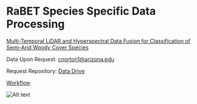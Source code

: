 # RaBET Species Specific Data Processing

[Multi-Temporal LiDAR and Hyperspectral Data Fusion for Classification of Semi-Arid Woody Cover Species](https://doi.org/10.3390/rs14122896) 

Data Upon Request:
cnorton1@arizona.edu

Request Repository:
[Data Drive](https://drive.google.com/drive/folders/1GH-YNfj9L6DLQEoDzcBDIeZO4oWICTFe?usp=sharing)

[Workflow](cingularities/Images/SpeciesClassification.jpg)

<img
  src="cingularities/Images/SpeciesClassification.jpg"
  alt="Alt text"
  title="Optional title"
  style="display: inline-block; margin: 0 auto; max-width: 300px">
